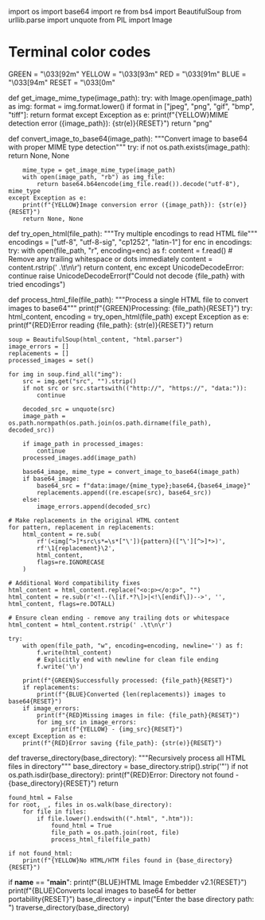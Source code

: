 import os
import base64
import re
from bs4 import BeautifulSoup
from urllib.parse import unquote
from PIL import Image

# Terminal color codes
GREEN = "\033[92m"
YELLOW = "\033[93m"
RED = "\033[91m"
BLUE = "\033[94m"
RESET = "\033[0m"

def get_image_mime_type(image_path):
    try:
        with Image.open(image_path) as img:
            format = img.format.lower()
            if format in ["jpeg", "png", "gif", "bmp", "tiff"]:
                return format
    except Exception as e:
        print(f"{YELLOW}MIME detection error ({image_path}): {str(e)}{RESET}")
    return "png"

def convert_image_to_base64(image_path):
    """Convert image to base64 with proper MIME type detection"""
    try:
        if not os.path.exists(image_path):
            return None, None
        
        mime_type = get_image_mime_type(image_path)
        with open(image_path, "rb") as img_file:
            return base64.b64encode(img_file.read()).decode("utf-8"), mime_type
    except Exception as e:
        print(f"{YELLOW}Image conversion error ({image_path}): {str(e)}{RESET}")
        return None, None

def try_open_html(file_path):
    """Try multiple encodings to read HTML file"""
    encodings = ["utf-8", "utf-8-sig", "cp1252", "latin-1"]
    for enc in encodings:
        try:
            with open(file_path, "r", encoding=enc) as f:
                content = f.read()
                # Remove any trailing whitespace or dots immediately
                content = content.rstrip(' .\t\n\r')
                return content, enc
        except UnicodeDecodeError:
            continue
    raise UnicodeDecodeError(f"Could not decode {file_path} with tried encodings")

def process_html_file(file_path):
    """Process a single HTML file to convert images to base64"""
    print(f"{GREEN}Processing: {file_path}{RESET}")
    try:
        html_content, encoding = try_open_html(file_path)
    except Exception as e:
        print(f"{RED}Error reading {file_path}: {str(e)}{RESET}")
        return

    soup = BeautifulSoup(html_content, "html.parser")
    image_errors = []
    replacements = []
    processed_images = set()

    for img in soup.find_all("img"):
        src = img.get("src", "").strip()
        if not src or src.startswith(("http://", "https://", "data:")):
            continue

        decoded_src = unquote(src)
        image_path = os.path.normpath(os.path.join(os.path.dirname(file_path), decoded_src))
        
        if image_path in processed_images:
            continue
        processed_images.add(image_path)

        base64_image, mime_type = convert_image_to_base64(image_path)
        if base64_image:
            base64_src = f"data:image/{mime_type};base64,{base64_image}"
            replacements.append((re.escape(src), base64_src))
        else:
            image_errors.append(decoded_src)

    # Make replacements in the original HTML content
    for pattern, replacement in replacements:
        html_content = re.sub(
            rf'(<img[^>]*src\s*=\s*["\']){pattern}(["\'][^>]*>)',
            rf'\1{replacement}\2',
            html_content,
            flags=re.IGNORECASE
        )

    # Additional Word compatibility fixes
    html_content = html_content.replace("<o:p></o:p>", "")
    html_content = re.sub(r'<!--(\[if.*?\]>|<!\[endif\])-->', '', html_content, flags=re.DOTALL)
    
    # Ensure clean ending - remove any trailing dots or whitespace
    html_content = html_content.rstrip(' .\t\n\r')

    try:
        with open(file_path, "w", encoding=encoding, newline='') as f:
            f.write(html_content)
            # Explicitly end with newline for clean file ending
            f.write('\n')
        
        print(f"{GREEN}Successfully processed: {file_path}{RESET}")
        if replacements:
            print(f"{BLUE}Converted {len(replacements)} images to base64{RESET}")
        if image_errors:
            print(f"{RED}Missing images in file: {file_path}{RESET}")
            for img_src in image_errors:
                print(f"{YELLOW} - {img_src}{RESET}")
    except Exception as e:
        print(f"{RED}Error saving {file_path}: {str(e)}{RESET}")

def traverse_directory(base_directory):
    """Recursively process all HTML files in directory"""
    base_directory = base_directory.strip().strip('"')
    if not os.path.isdir(base_directory):
        print(f"{RED}Error: Directory not found - {base_directory}{RESET}")
        return

    found_html = False
    for root, _, files in os.walk(base_directory):
        for file in files:
            if file.lower().endswith((".html", ".htm")):
                found_html = True
                file_path = os.path.join(root, file)
                process_html_file(file_path)

    if not found_html:
        print(f"{YELLOW}No HTML/HTM files found in {base_directory}{RESET}")

if __name__ == "__main__":
    print(f"{BLUE}HTML Image Embedder v2.1{RESET}")
    print(f"{BLUE}Converts local images to base64 for better portability{RESET}")
    base_directory = input("Enter the base directory path: ")
    traverse_directory(base_directory)

